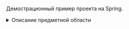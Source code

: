Демострационный пример проекта на Spring.
<details>
    <summary>Описание предметной области</summary>
    <ul>
    <details>
        <summary>Исполнитель (Artist)</summary>
        <ul>
            <li>spotify uri</li>
            <li>name</li>
        </ul>
    </details>
    <details>
        <summary>Трек (Track)</summary>
        <ul>
            <li>spotify uri</li>
            <li>name</li>
            <li>album_id</li>
            <li>disk number</li>
            <li>track number</li>
            <li>duration</li>
            <li>tempo</li>
        </ul>
    </details>
    <details>
        <summary>Характеристики трека (track properties)</summary>
        <ul>
            <li>danceability</li>
            <li>energy</li>
            <li>loudness</li>
            <li>mode</li>
            <li>speechiness</li>
            <li>acousticness</li>
            <li>instrumentalness</li>
            <li>liveness</li>
            <li>Valence</li>
        </ul>
    </details>
    <details>
        <summary>Альбом (Album)</summary>
        <ul>
            <li>spotify uri</li>
            <li>name</li>
            <li>artist_id</li>
            <li>release date</li>
            <li>album image url</li>
        </ul>
    </details>
    <details>
        <summary>Лейбл (Label)</summary>
        <ul>
            <li>name</li>
        </ul>
    </details>
    <details>
        <summary> Жанр (Genre)</summary>
        <ul>
            <li>name</li>
        </ul>
    </details>
    </ul>
    <img src="music.png"/>
</details>



